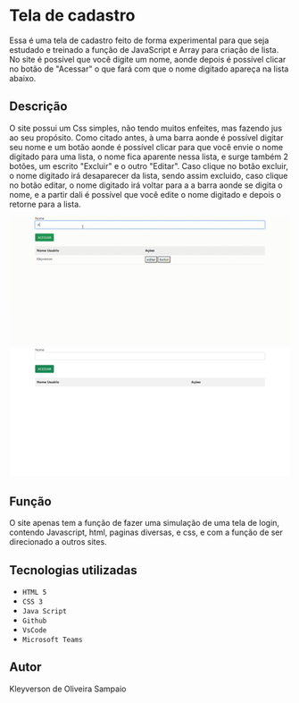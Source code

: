 # Tela de cadastro
Essa é uma tela de cadastro feito de forma experimental para que seja estudado e treinado a função de JavaScript e Array para criação de lista. No site é possível que você digite um nome, aonde depois é possível clicar no botão de "Acessar" o que fará com que o nome digitado apareça na lista abaixo.

## Descrição 
O site possui um Css simples, não tendo muitos enfeites, mas fazendo jus ao seu propósito. Como citado antes, à uma barra aonde é possível digitar seu nome e um botão aonde é possível clicar para que você envie o nome digitado para uma lista, o nome fica aparente nessa lista, e surge também 2 botões, um escrito "Excluir" e o outro "Editar". Caso clique no botão excluir, o nome digitado irá desaparecer da lista, sendo assim excluido, caso clique no botão editar, o nome digitado irá voltar para a a barra aonde se digita o nome, e a partir dali é possível que você edite o nome digitado e depois o retorne para a lista.


![Login](img/tela.gif)
![Login](img/pr.png)

## Função
O site apenas tem a função de fazer uma simulação de uma tela de login, contendo Javascript, html, paginas diversas, e css, e com a função de ser direcionado a outros sites.


## Tecnologias utilizadas 

* ``HTML 5``
* ``CSS 3``
* ``Java Script``
* ``Github``
* ``VsCode``
* ``Microsoft Teams``

## Autor
Kleyverson de Oliveira Sampaio